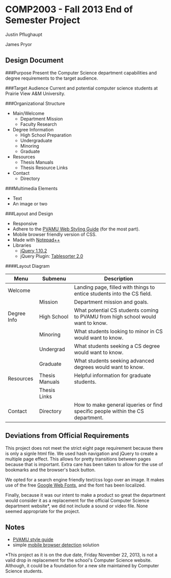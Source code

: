 COMP2003 - Fall 2013 End of Semester Project
============================================

Justin Pflughaupt

James Pryor


Design Document
---------------
###Purpose
Present the Computer Science department capabilities and degree requirements to the target audience.


###Target Audience
Current and potential computer science students at Prairie View A&M University.


###Organizational Structure
* Main/Welcome
    * Department Mission
    * Faculty Research
* Degree Information
    * High School Preparation
    * Undergraduate
    * Minoring
    * Graduate
* Resources
    * Thesis Manuals
    * Thesis Resource Links
* Contact
    * Directory


###Multimedia Elements
* Text
* An image or two


###Layout and Design
* Responsive
* Adhere to the [PVAMU Web Styling Guide](http://www.pvamu.edu/pages/6438.asp) (for the most part).
* Mobile browser friendly version of CSS.
* Made with [Notepad++](http://notepad-plus-plus.org/)
* Libraries
   * [jQuery 1.10.2](http://jquery.com/)
   * jQuery Plugin: [Tablesorter 2.0](http://tablesorter.com/docs/)

####Layout Diagram

| Menu        | Submenu        | Description                                                                     |
|-------------| ---------------|---------------------------------------------------------------------------------|
| Welcome     |                | Landing page, filled with things to entice students into the CS field.          |
|             | Mission        | Department mission and goals.                                                   |
| Degree Info | High School    | What potential CS students coming to PVAMU from high school would want to know. |
|             | Minoring       | What students looking to minor in CS would want to know.                        |
|             | Undergrad      | What students seeking a CS degree would want to know.                           |
|             | Graduate       | What students seeking advanced degrees would want to know.                      |
| Resources   | Thesis Manuals | Helpful information for graduate students.                                      |
|             | Thesis Links   |                                                                                 |
| Contact     | Directory      | How to make general iqueries or find specific people within the CS department.  |


Deviations from Official Requirements
-------------------------------------
This project does not meet the strict eight page requirement because there is only a signle html file. We used hash
navigation and jQuery to create a multiple page effect. This allows for pretty transitions between pages because 
that is important. Extra care has been taken to allow for the use of bookmarks and the browser's back button.

We opted for a search engine friendly text/css logo over an image. It makes use of the free 
[Google Web Fonts](http://www.google.com/fonts), and the font has been localized.

Finally, because it was our intent to make a product so great the department would consider it as a replacement 
for the official Computer Science department website*, we did not include a sound or video file. None seemed
appropriate for the project.


Notes
-----
* [PVAMU style guide](http://www.pvamu.edu/pages/6438.asp#webStyleGuidelines)
* simple [mobile browser detection](http://www.abeautifulsite.net/blog/2011/11/detecting-mobile-devices-with-javascript/) solution


 *This project as it is on the due date, Friday November 22, 2013, is not a valid drop in replacement for the school's
 Computer Science website. Although, it could be a foundation for a new site maintained by Computer Science students.
 
